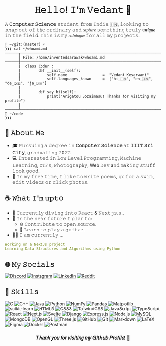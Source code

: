 <h1 align = "center">𝙷𝚎𝚕𝚕𝚘! 𝙸'𝚖 𝚅𝚎𝚍𝚊𝚗𝚝 👋</h1>

𝙰 **𝙲𝚘𝚖𝚙𝚞𝚝𝚎𝚛 𝚂𝚌𝚒𝚎𝚗𝚌𝚎** 𝚜𝚝𝚞𝚍𝚎𝚗𝚝 𝚏𝚛𝚘𝚖 𝙸𝚗𝚍𝚒𝚊 🇮🇳, 𝚕𝚘𝚘𝚔𝚒𝚗𝚐 𝚝𝚘 *𝚜𝚗𝚊𝚙* 𝚘𝚞𝚝 𝚘𝚏 𝚝𝚑𝚎 𝚘𝚛𝚍𝚒𝚗𝚊𝚛𝚢 𝚊𝚗𝚍 𝑐𝑎𝑝𝑡𝑢𝑟𝑒 𝚜𝚘𝚖𝚎𝚝𝚑𝚒𝚗𝚐 𝚝𝚛𝚞𝚕𝚢 𝒖𝒏𝒊𝒒𝒖𝒆 𝚒𝚗 𝚝𝚑𝚎 𝚏𝚒𝚎𝚕𝚍. 𝚃𝚑𝚒𝚜 𝚒𝚜 𝚖𝚢 𝑐𝑎𝑡𝑎𝑙𝑜𝑔𝑢𝑒 𝚏𝚘𝚛 𝚊𝚕𝚕 𝚖𝚢 𝚙𝚛𝚘𝚓𝚎𝚌𝚝𝚜.

```code
📂 ~/𝚐𝚒𝚝:(𝚖𝚊𝚜𝚝𝚎𝚛) ⚡
❯❯❯ 𝚌𝚊𝚝 ~/𝚠𝚑𝚘𝚊𝚖𝚒.𝚖𝚍
──────┬───────────────────────────────────────────────────────────────────────────────────
      │ 𝙵𝚒𝚕𝚎: /𝚑𝚘𝚖𝚎/𝚒𝚗𝚟𝚎𝚗𝚝𝚎𝚍𝚜𝚊𝚛𝚊𝚠𝚊𝚔/𝚠𝚑𝚘𝚊𝚖𝚒.𝚖𝚍
──────┼───────────────────────────────────────────────────────────────────────────────────
      |  𝚌𝚕𝚊𝚜𝚜 𝙲𝚘𝚍𝚎𝚛 :
      |        𝚍𝚎𝚏 __𝚒𝚗𝚒𝚝__(𝚜𝚎𝚕𝚏):
      |            𝚜𝚎𝚕𝚏.𝚗𝚊𝚖𝚎                =  "𝚅𝚎𝚍𝚊𝚗𝚝 𝙺𝚎𝚜𝚊𝚛𝚠𝚊𝚗𝚒"
      |            𝚜𝚎𝚕𝚏.𝚕𝚊𝚗𝚐𝚞𝚊𝚐𝚎𝚜_𝚔𝚗𝚘𝚠𝚗     =  ["𝚑𝚒_🇮🇳", "𝚎𝚗_🇺🇸", "𝚍𝚎_🇩🇪", "𝚓𝚊_🇯🇵"]
      |
      |        𝚍𝚎𝚏 𝚜𝚊𝚢_𝚑𝚒(𝚜𝚎𝚕𝚏):
      |            𝚙𝚛𝚒𝚗𝚝("𝙰𝚛𝚒𝚐𝚊𝚝𝚘𝚞 𝙶𝚘𝚣𝚊𝚒𝚖𝚊𝚜𝚞! 𝚃𝚑𝚊𝚗𝚔𝚜 𝚏𝚘𝚛 𝚟𝚒𝚜𝚒𝚝𝚒𝚗𝚐 𝚖𝚢 𝚙𝚛𝚘𝚏𝚒𝚕𝚎")
      |
──────┴───────────────────────────────────────────────────────────────────────────────────
📂 ~/𝚌𝚘𝚍𝚎
❯❯❯
```

## 🌟 𝙰𝚋𝚘𝚞𝚝 𝙼𝚎

- 🎓 𝙿𝚞𝚛𝚜𝚞𝚒𝚗𝚐 𝚊 𝚍𝚎𝚐𝚛𝚎𝚎 𝚒𝚗 **𝙲𝚘𝚖𝚙𝚞𝚝𝚎𝚛 𝚂𝚌𝚒𝚎𝚗𝚌𝚎** 𝚊𝚝 **𝙸𝙸𝙸𝚃 𝚂𝚛𝚒 𝙲𝚒𝚝𝚢**, 𝚐𝚛𝚊𝚍𝚞𝚊𝚝𝚒𝚗𝚐 𝟸0𝟸𝟽.
- 💻 𝙸𝚗𝚝𝚎𝚛𝚎𝚜𝚝𝚎𝚍 𝚒𝚗 𝙻𝚘𝚠 𝙻𝚎𝚟𝚎𝚕 𝙿𝚛𝚘𝚐𝚛𝚊𝚖𝚖𝚒𝚗𝚐, 𝙼𝚊𝚌𝚑𝚒𝚗𝚎 𝙻𝚎𝚊𝚛𝚗𝚒𝚗𝚐, 𝙲𝚃𝙵𝚜, 𝙿𝚑𝚘𝚝𝚘𝚐𝚛𝚊𝚙𝚑𝚢, Web 𝙳𝚎𝚟 a𝚗𝚍 𝚖𝚊𝚔𝚒𝚗𝚐 𝚜𝚝𝚞𝚏𝚏 𝚕𝚘𝚘𝚔 𝚐𝚘𝚘𝚍.
- 🎨 𝙸𝚗 𝚖𝚢 𝚏𝚛𝚎𝚎 𝚝𝚒𝚖𝚎, 𝙸 𝚕𝚒𝚔𝚎 𝚝𝚘 𝚠𝚛𝚒𝚝𝚎 𝚙𝚘𝚎𝚖𝚜, 𝚐𝚘 𝚏𝚘𝚛 𝚊 𝚜𝚠𝚒𝚖, 𝚎𝚍𝚒𝚝 𝚟𝚒𝚍𝚎𝚘𝚜 𝚘𝚛 𝚌𝚕𝚒𝚌𝚔 𝚙𝚑𝚘𝚝𝚘𝚜.

## ☕ 𝚆𝚑𝚊𝚝 𝙸'𝚖 𝚞𝚙𝚝𝚘

- 🌴 𝙲𝚞𝚛𝚛𝚎𝚗𝚝𝚕𝚢 𝚍𝚒𝚟𝚒𝚗𝚐 𝚒𝚗𝚝𝚘 𝚁𝚎𝚊𝚌𝚝 & 𝙽𝚎𝚡𝚝𝚓𝚜.𝚜..
- 🪸 𝙸𝚗 𝚝𝚑𝚎 𝚗𝚎𝚊𝚛 𝚏𝚞𝚝𝚞𝚛𝚎 𝙸 𝚙𝚕𝚊𝚗 𝚝𝚘:  
  - 🌐 𝙲𝚘𝚗𝚝𝚛𝚒𝚋𝚞𝚝𝚎 𝚝𝚘 𝚘𝚙𝚎𝚗 𝚜𝚘𝚞𝚛𝚌𝚎.
  - 🎸 𝙻𝚎𝚊𝚛𝚗 𝚝𝚘 𝚙𝚕𝚊𝚢 𝚊 𝚐𝚞𝚒𝚝𝚊𝚛.
- 🧑‍💻 𝙸 𝚊𝚖 𝚌𝚞𝚛𝚛𝚎𝚗𝚝𝚕𝚢 ...

```yaml
𝚆𝚘𝚛𝚔𝚒𝚗𝚐 𝚘𝚗 𝚊 𝙽𝚎𝚡𝚝𝙹𝚜 𝚙𝚛𝚘𝚓𝚎𝚌𝚝
𝙻𝚎𝚊𝚛𝚗𝚒𝚗𝚐 𝙳𝚊𝚝𝚊 𝚂𝚝𝚛𝚞𝚌𝚝𝚞𝚛𝚎𝚜 𝚊𝚗𝚍 𝙰𝚕𝚐𝚘𝚛𝚒𝚝𝚑𝚖𝚜 𝚞𝚜𝚒𝚗𝚐 𝙿𝚢𝚝𝚑𝚘𝚗
```

<!-- ## 📈 𝙶𝚒𝚝𝚑𝚞𝚋 𝚂𝚝𝚊𝚝𝚜

![github](https://github-readme-streak-stats.herokuapp.com/?user=InventedSarawak&theme=dark&hide_border=false)<br/> -->

## 🌐 𝙼𝚢 𝚂𝚘𝚌𝚒𝚊𝚕𝚜

[![Discord](https://img.shields.io/badge/Discord-%237289DA.svg?logo=discord&logoColor=white)](https://discordapp.com/channels/@me/884513881513402418/) [![Instagram](https://img.shields.io/badge/Instagram-%23E4405F.svg?logo=Instagram&logoColor=white)](https://www.instagram.com/invented_sarawak/) [![LinkedIn](https://img.shields.io/badge/LinkedIn-%230077B5.svg?logo=linkedin&logoColor=white)](https://linkedin.com/in/vedant-kesarwani) [![Reddit](https://img.shields.io/badge/Reddit-%23FF4500.svg?logo=Reddit&logoColor=white)](https://www.reddit.com/user/GeniusVedant/)

## 🤖 𝚂𝚔𝚒𝚕𝚕𝚜

![C](https://img.shields.io/badge/c-%230065C3.svg?style=for-the-badge&logo=c&logoColor=white)
![C++](https://img.shields.io/badge/c++-%2300599C.svg?style=for-the-badge&logo=c%2B%2B&logoColor=white)
![Java](https://img.shields.io/badge/java-%23ED8B00.svg?style=for-the-badge&logo=openjdk&logoColor=white)
![Python](https://img.shields.io/badge/python-%2314354C.svg?style=for-the-badge&logo=python&logoColor=white)
![NumPy](https://img.shields.io/badge/numpy-%23013243.svg?style=for-the-badge&logo=numpy&logoColor=white)
![Pandas](https://img.shields.io/badge/pandas-%23007CFF.svg?style=for-the-badge&logo=pandas&logoColor=white)
![Matplotlib](https://img.shields.io/badge/matplotlib-%23000000.svg?style=for-the-badge&logo=matplotlib&logoColor=white)
![scikit-learn](https://img.shields.io/badge/scikit-learn-%23F7931E.svg?style=for-the-badge&logo=scikit-learn&logoColor=white)
![HTML5](https://img.shields.io/badge/html5-%23E34F26.svg?style=for-the-badge&logo=html5&logoColor=white)
![CSS3](https://img.shields.io/badge/css3-%231572B6.svg?style=for-the-badge&logo=css3&logoColor=white)
![TailwindCSS](https://img.shields.io/badge/tailwindcss-%2338B2AC.svg?style=for-the-badge&logo=tailwind-css&logoColor=white)
![JavaScript](https://img.shields.io/badge/javascript-%23323330.svg?style=for-the-badge&logo=javascript&logoColor=%23F7DF1E)
![TypeScript](https://img.shields.io/badge/typescript-%23007ACC.svg?style=for-the-badge&logo=typescript&logoColor=white)
![React](https://img.shields.io/badge/react-%2320232a.svg?style=for-the-badge&logo=react&logoColor=%2361DAFB)
![Next.js](https://img.shields.io/badge/next.js-%23000000.svg?style=for-the-badge&logo=next.js&logoColor=white)
![Svelte](https://img.shields.io/badge/svelte-%23FF3E00.svg?style=for-the-badge&logo=svelte&logoColor=white)
![Django](https://img.shields.io/badge/django-%234A07E0.svg?style=for-the-badge&logo=django&logoColor=white)
![Express.js](https://img.shields.io/badge/express.js-%23404d59.svg?style=for-the-badge&logo=express&logoColor=%2361DAFB)
![Node.js](https://img.shields.io/badge/node.js-6DA55F?style=for-the-badge&logo=node.js&logoColor=white)
![MySQL](https://img.shields.io/badge/mysql-%2300f.svg?style=for-the-badge&logo=mysql&logoColor=white)
![MongoDB](https://img.shields.io/badge/MongoDB-%234ea148.svg?style=for-the-badge&logo=mongodb&logoColor=white)
![OpenGL](https://img.shields.io/badge/OpenGL-%23FFFFFF.svg?style=for-the-badge&logo=opengl&logoColor=black)
![Three.js](https://img.shields.io/badge/three.js-%23333?style=for-the-badge&logo=three.js&logoColor=white)
![GitHub](https://img.shields.io/badge/github-%23121011.svg?style=for-the-badge&logo=github&logoColor=white)
![Git](https://img.shields.io/badge/git-%23F05033.svg?style=for-the-badge&logo=git&logoColor=white)
![Markdown](https://img.shields.io/badge/markdown-%23000000.svg?style=for-the-badge&logo=markdown&logoColor=white)
![LaTeX](https://img.shields.io/badge/latex-%23000880.svg?style=for-the-badge&logo=latex&logoColor=white)
![Figma](https://img.shields.io/badge/figma-%23F24E1E.svg?style=for-the-badge&logo=figma&logoColor=white)
![Docker](https://img.shields.io/badge/docker-%230db7ed.svg?style=for-the-badge&logo=docker&logoColor=white)
![Postman](https://img.shields.io/badge/Postman-FF6C37?style=for-the-badge&logo=postman&logoColor=white)

<!-- ## 🧩 Projects

Here are some of the projects I've worked on:
[Project Name 1]
Description: A brief description of what the project does.
Technologies Used: [List of technologies]
Link: [GitHub Repository Link]
[Project Name 2]

Description: A brief description of what the project does.
Technologies Used: [List of technologies]
Link: [GitHub Repository Link]
[Project Name 3]
Description: A brief description of what the project does.
Technologies Used: [List of technologies]
Link: [GitHub Repository Link] -->

<h3 align = "center">𝑇ℎ𝑎𝑛𝑘 𝑦𝑜𝑢 𝑓𝑜𝑟 𝑣𝑖𝑠𝑖𝑡𝑖𝑛𝑔 𝑚𝑦 𝐺𝑖𝑡ℎ𝑢𝑏 𝑃𝑟𝑜𝑓𝑖𝑙𝑒! 🚀</h3>
